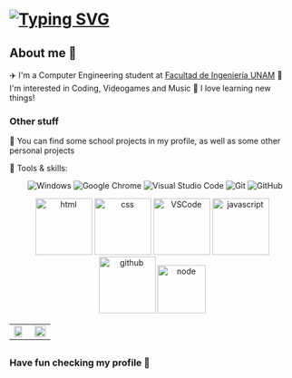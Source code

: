 <h1> <a href="https://git.io/typing-svg"><img src="https://readme-typing-svg.herokuapp.com?font=Fira+Code&pause=1000&color=11AC5C&center=true&vCenter=true&random=false&width=520&lines=I'm+Alejandro+Arias%2C+welcome+to+my+profile!" alt="Typing SVG" /></a> </h1>

## About me 🚀

✈️ I'm a Computer Engineering student at [Facultad de Ingeniería UNAM](https://www.ingenieria.unam.mx/)
👾 I'm interested in Coding, Videogames and Music
🌱 I love learning new things!

### Other stuff

📖 You can find some school projects in my profile, as well as some other personal projects

🧰 Tools & skills:

&emsp;&emsp; 
![Windows](https://img.shields.io/badge/Windows-0078D6?style=flat-square&logo=windows&logoColor=white)
![Google Chrome](https://img.shields.io/badge/Chrome-4285F4?style=flat-square&logo=GoogleChrome&logoColor=white)
![Visual Studio Code](https://img.shields.io/badge/-Visual%20Studio%20Code-007ACC?style=flat-square&logo=Visual%20Studio%20Code&logoColor=fff)
![Git](https://img.shields.io/badge/-Git-FCC624?style=flat-square&logo=git)
![GitHub](https://img.shields.io/badge/-GitHub-pink?style=flat-square&logo=github)

<!-- Gif -->
<div align="center">
  <img alt-"html5" src="https://media.giphy.com/media/XAxylRMCdpbEWUAvr8/giphy.gif" width="100" title="html">
  <img alt="css" src="https://media.giphy.com/media/fsEaZldNC8A1PJ3mwp/giphy.gif" width="100" title="css">
  <img alt="VSCode" src="https://i.giphy.com/media/IdyAQJVN2kVPNUrojM/200.webp" width="100" title="vscode">
  <img alt="javascript" src="https://media3.giphy.com/media/ln7z2eWriiQAllfVcn/200w.webp" width="100" title="javascript">
  <img alt="github" src="https://i.giphy.com/media/KzJkzjggfGN5Py6nkT/200.webp" width="100" title="github">
  <img alt="node" src="https://media.giphy.com/media/kdFc8fubgS31b8DsVu/giphy.gif" width="85" title="node">
</div>

<table align="center">
  <tr>
    <td width="50%">
     <img width="85%" src="https://github-readme-stats.vercel.app/api/top-langs/?username=n0tArias&hide_title=true&hide_border=true&layout=compact" />
    </td>
    <td width="50%">
      <img width="100%" src="https://github-readme-streak-stats.herokuapp.com/?user=n0tArias" />
    </td>
  </tr>
</table>

## 
### Have fun checking my profile 🤩
<!--
www.linkedin.com/in/alejandro-arias-971bb0232
https://www.instagram.com/not._.arias/
-->
